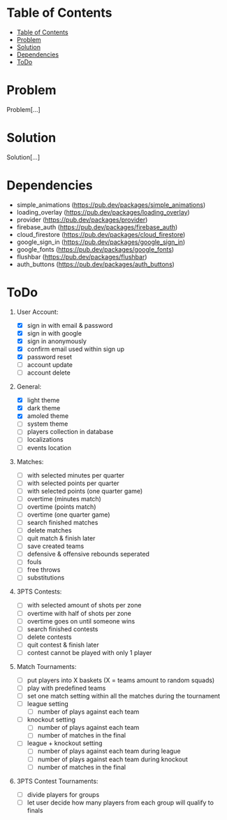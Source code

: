 # Table of Contents

- [Table of Contents](#table-of-contents)
- [Problem](#problem)
- [Solution](#solution)
- [Dependencies](#dependencies)
- [ToDo](#todo)

# Problem

Problem[...]

# Solution

Solution[...]

# Dependencies

- simple_animations (https://pub.dev/packages/simple_animations)
- loading_overlay (https://pub.dev/packages/loading_overlay)
- provider (https://pub.dev/packages/provider)
- firebase_auth (https://pub.dev/packages/firebase_auth)
- cloud_firestore (https://pub.dev/packages/cloud_firestore)
- google_sign_in (https://pub.dev/packages/google_sign_in)
- google_fonts (https://pub.dev/packages/google_fonts)
- flushbar (https://pub.dev/packages/flushbar)
- auth_buttons (https://pub.dev/packages/auth_buttons)

# ToDo

1. User Account:

   - [x] sign in with email & password
   - [x] sign in with google
   - [x] sign in anonymously
   - [x] confirm email used within sign up
   - [x] password reset
   - [ ] account update
   - [ ] account delete

2. General:

   - [x] light theme
   - [x] dark theme
   - [x] amoled theme
   - [ ] system theme
   - [ ] players collection in database
   - [ ] localizations
   - [ ] events location

3. Matches:

   - [ ] with selected minutes per quarter
   - [ ] with selected points per quarter
   - [ ] with selected points (one quarter game)
   - [ ] overtime (minutes match)
   - [ ] overtime (points match)
   - [ ] overtime (one quarter game)
   - [ ] search finished matches
   - [ ] delete matches
   - [ ] quit match & finish later
   - [ ] save created teams
   - [ ] defensive & offensive rebounds seperated
   - [ ] fouls
   - [ ] free throws
   - [ ] substitutions

4. 3PTS Contests:

   - [ ] with selected amount of shots per zone
   - [ ] overtime with half of shots per zone
   - [ ] overtime goes on until someone wins
   - [ ] search finished contests
   - [ ] delete contests
   - [ ] quit contest & finish later
   - [ ] contest cannot be played with only 1 player

5. Match Tournaments:

   - [ ] put players into X baskets (X = teams amount to random squads)
   - [ ] play with predefined teams
   - [ ] set one match setting within all the matches during the tournament
   - [ ] league setting
     - [ ] number of plays against each team
   - [ ] knockout setting
     - [ ] number of plays against each team
     - [ ] number of matches in the final
   - [ ] league + knockout setting
     - [ ] number of plays against each team during league
     - [ ] number of plays against each team during knockout
     - [ ] number of matches in the final

6. 3PTS Contest Tournaments:
   - [ ] divide players for groups
   - [ ] let user decide how many players from each group will qualify to finals
